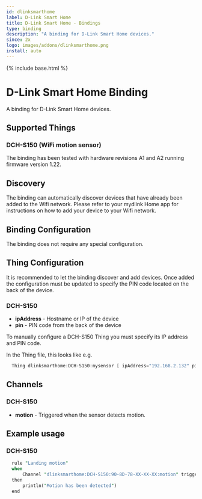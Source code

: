 ```yaml
---
id: dlinksmarthome
label: D-Link Smart Home
title: D-Link Smart Home - Bindings
type: binding
description: "A binding for D-Link Smart Home devices."
since: 2x
logo: images/addons/dlinksmarthome.png
install: auto
---
```


<!-- Attention authors: Do not edit directly. Please add your changes to the appropriate source repository -->

{% include base.html %}

# D-Link Smart Home Binding

A binding for D-Link Smart Home devices.

## Supported Things

### DCH-S150 (WiFi motion sensor)

The binding has been tested with hardware revisions A1 and A2 running firmware version 1.22.

## Discovery

The binding can automatically discover devices that have already been added to the Wifi network. Please refer to your mydlink Home app for instructions on how to add your device to your Wifi network.

## Binding Configuration

The binding does not require any special configuration.

## Thing Configuration

It is recommended to let the binding discover and add devices.
Once added the configuration must be updated to specify the PIN code located on the back of the device.

### DCH-S150

- **ipAddress** - Hostname or IP of the device
- **pin** - PIN code from the back of the device

To manually configure a DCH-S150 Thing you must specify its IP address and PIN code.

In the Thing file, this looks like e.g.

```java
  Thing dlinksmarthome:DCH-S150:mysensor [ ipAddress="192.168.2.132" pin="1234" ]
```

## Channels

### DCH-S150

- **motion** - Triggered when the sensor detects motion.

## Example usage

### DCH-S150

```perl
  rule "Landing motion"
  when
      Channel "dlinksmarthome:DCH-S150:90-8D-78-XX-XX-XX:motion" triggered
  then
      println("Motion has been detected")
  end
```
